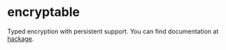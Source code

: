 # encryptable

Typed encryption with persistent support. You can find documentation at [hackage](http://hackage.haskell.org/package/encryptable/docs/Data-Encryptable.html).
